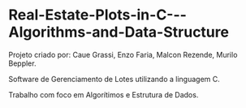 # Real-Estate-Plots-in-C---Algorithms-and-Data-Structure

Projeto criado por: Caue Grassi, Enzo Faria, Malcon Rezende, Murilo Beppler.

Software de Gerenciamento de Lotes utilizando a linguagem C.

Trabalho com foco em Algorítimos e Estrutura de Dados.
